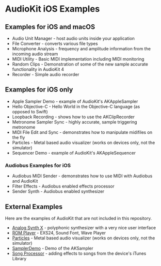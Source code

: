 # AudioKit iOS Examples

## Examples for iOS and macOS

* Audio Unit Manager - host audio units inside your application
* File Converter - converts various file types
* Microphone Analysis - frequency and amplitude information from the incoming audio stream
* MIDI Utility - Basic MIDI implementation including MIDI monitoring
* Random Clips - Demonstration of some of the new sample accurate functionality in AudioKit 4
* Recorder - Simple audio recorder

## Examples for iOS only

* Apple Sampler Demo - example of AudioKit's AKAppleSampler
* Hello Objective-C - Hello World in the Objective-C language (as opposed to Swift)
* Loopback Recording - shows how to use the AKClipRecorder
* Metronome Sampler Sync - highly accurate, sample triggering metronome
* MIDI File Edit and Sync - demonstrates how to manipulate midifiles on the fly
* Particles - Metal based audio visualizer (works on devices only, not the simulator)
* Sequencer Demo - example of AudioKit's AKAppleSequencer

### Audiobus Examples for iOS

* Audiobus MIDI Sender - demonstrates how to use MIDI with Audiobus and AudioKit
* Filter Effects - Audiobus enabled effects processor
* Sender Synth - Audiobus enabled synthesizer

## External Examples

Here are the examples of AudioKit that are not included in this repository.

* [Analog Synth X](https://github.com/AudioKit/AnalogSynthX) - polyphonic synthesizer with a very nice user interface
* [ROM Player](https://github.com/AudioKit/ROMPlayer) - EXS24, Sound Font, Wave Player
* [Particles](http://github.com/AudioKit/Particles/) - Metal based audio visualizer (works on devices only, not the simulator)
* [SamplerDemo](http://github.com/AudioKit/SamplerDemo/) - Demo of the AKSampler
* [Song Processor](http://github.com/AudioKit/SongProcessor) - adding effects to songs from the device's iTunes Library